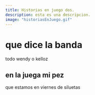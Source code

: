 ```yaml
---
title: Historias en juego dos.
description: esta es una descripcion.
image: "historiasEnJuego.gif"
---
```


# que dice la banda
todo wendy o kelloz

## en la juega mi pez
que estamos en viernes de siluetas
